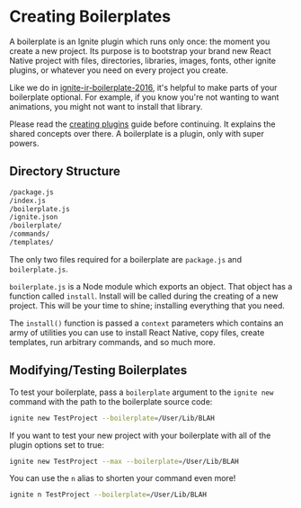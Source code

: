 # Creating Boilerplates

A boilerplate is an Ignite plugin which runs only once: the moment you create a new project.  Its purpose is to bootstrap your brand new React Native project with files, directories, libraries, images, fonts, other ignite plugins, or whatever you need on every project you create.

Like we do in [ignite-ir-boilerplate-2016](https://github.com/infinitered/ignite-ir-boilerplate-2016), it's helpful to make parts of your boilerplate optional.  For example, if you know you're not wanting to want animations, you might not want to install that library.

Please read the [creating plugins](./creating-plugins.md) guide before continuing.  It explains the shared concepts over there.  A boilerplate is a plugin, only with super powers.


## Directory Structure

```sh
/package.js
/index.js
/boilerplate.js
/ignite.json
/boilerplate/
/commands/
/templates/
```

The only two files required for a boilerplate are `package.js` and `boilerplate.js`.

`boilerplate.js` is a Node module which exports an object.  That object has a function called `install`.  Install will be called during the creating of a new project.  This will be your time to shine; installing everything that you need.

The `install()` function is passed a `context` parameters which contains an army of utilities you can use to install React Native, copy files, create templates, run arbitrary commands, and so much more.

## Modifying/Testing Boilerplates

To test your boilerplate, pass a `boilerplate` argument to the `ignite new` command with the path to the boilerplate source code:

```sh
ignite new TestProject --boilerplate=/User/Lib/BLAH
```

If you want to test your new project with your boilerplate with all of the plugin options set to true:

```sh
ignite new TestProject --max --boilerplate=/User/Lib/BLAH
```

You can use the `n` alias to shorten your command even more!

```sh
ignite n TestProject --boilerplate=/User/Lib/BLAH
```




